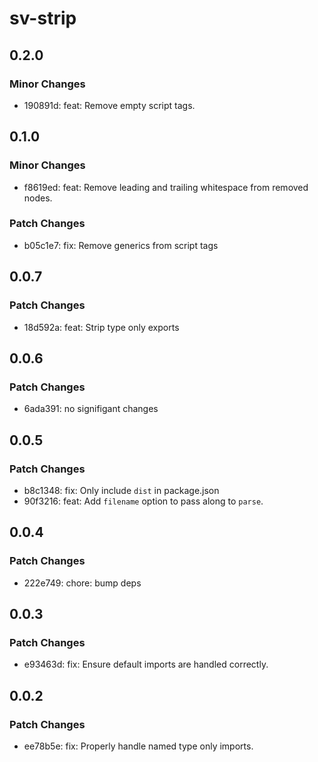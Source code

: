 # sv-strip

## 0.2.0

### Minor Changes

- 190891d: feat: Remove empty script tags.

## 0.1.0

### Minor Changes

- f8619ed: feat: Remove leading and trailing whitespace from removed nodes.

### Patch Changes

- b05c1e7: fix: Remove generics from script tags

## 0.0.7

### Patch Changes

- 18d592a: feat: Strip type only exports

## 0.0.6

### Patch Changes

- 6ada391: no signifigant changes

## 0.0.5

### Patch Changes

- b8c1348: fix: Only include `dist` in package.json
- 90f3216: feat: Add `filename` option to pass along to `parse`.

## 0.0.4

### Patch Changes

- 222e749: chore: bump deps

## 0.0.3

### Patch Changes

- e93463d: fix: Ensure default imports are handled correctly.

## 0.0.2

### Patch Changes

- ee78b5e: fix: Properly handle named type only imports.
